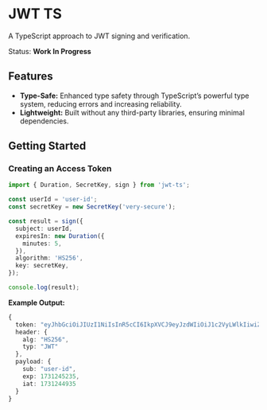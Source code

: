 # JWT TS
A TypeScript approach to JWT signing and verification.

Status: **Work In Progress**

## Features
-	**Type-Safe:** Enhanced type safety through TypeScript’s powerful type system, reducing errors and increasing reliability.
-	**Lightweight:** Built without any third-party libraries, ensuring minimal dependencies.

## Getting Started
### Creating an Access Token
```ts
import { Duration, SecretKey, sign } from 'jwt-ts';

const userId = 'user-id';
const secretKey = new SecretKey('very-secure');

const result = sign({
  subject: userId,
  expiresIn: new Duration({
    minutes: 5,
  }),
  algorithm: 'HS256',
  key: secretKey,
});

console.log(result);
```

**Example Output:**
```ts
{
  token: "eyJhbGciOiJIUzI1NiIsInR5cCI6IkpXVCJ9eyJzdWIiOiJ1c2VyLWlkIiwiZXhwIjoxNzMxMjQ1MjM1LCJpYXQiOjE3MzEyNDQ5MzV9c_9lKMVeCHlBfm2jSKqTrEWe5pL_vQFwORuR_kmONrs",
  header: {
    alg: "HS256",
    typ: "JWT"
  },
  payload: {
    sub: "user-id",
    exp: 1731245235,
    iat: 1731244935
  }
}
```

